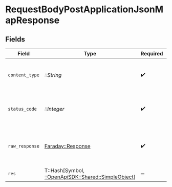 # RequestBodyPostApplicationJsonMapResponse


## Fields

| Field                                                                                      | Type                                                                                       | Required                                                                                   | Description                                                                                | Example                                                                                    |
| ------------------------------------------------------------------------------------------ | ------------------------------------------------------------------------------------------ | ------------------------------------------------------------------------------------------ | ------------------------------------------------------------------------------------------ | ------------------------------------------------------------------------------------------ |
| `content_type`                                                                             | *::String*                                                                                 | :heavy_check_mark:                                                                         | HTTP response content type for this operation                                              |                                                                                            |
| `status_code`                                                                              | *::Integer*                                                                                | :heavy_check_mark:                                                                         | HTTP response status code for this operation                                               |                                                                                            |
| `raw_response`                                                                             | [Faraday::Response](https://www.rubydoc.info/gems/faraday/Faraday/Response)                | :heavy_check_mark:                                                                         | Raw HTTP response; suitable for custom response parsing                                    |                                                                                            |
| `res`                                                                                      | T::Hash[Symbol, [::OpenApiSDK::Shared::SimpleObject](../../models/shared/simpleobject.md)] | :heavy_minus_sign:                                                                         | OK                                                                                         | {"mapElem1":"...","mapElem2":"..."}                                                        |